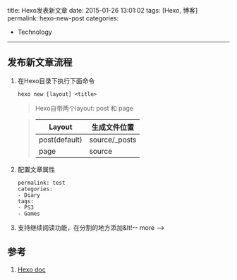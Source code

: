 title: Hexo发表新文章
date: 2015-01-26 13:01:02
tags: [Hexo, 博客]
permalink: hexo-new-post
categories:
- Technology
---

## 发布新文章流程
1. 在Hexo目录下执行下面命令
	```Shell
	hexo new [layout] <title>
	```

	> Hexo自带两个layout: post 和 page 

	> Layout | 生成文件位置
	> -------|-------------
	> post(default) | source/_posts
	> page | source
2. 配置文章属性
	```
	permalink: test
	categories:
	- Diary
	tags:
	- PS3
	- Games
	```
3. 支持继续阅读功能，在分割的地方添加&lt!-- more -->

## 参考
1. [Hexo doc](http://hexo.io/docs/writing.html)
